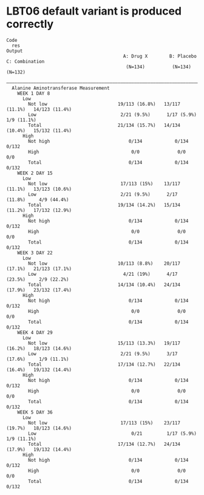 # LBT06 default variant is produced correctly

    Code
      res
    Output
                                               A: Drug X        B: Placebo     C: Combination
                                                (N=134)          (N=134)          (N=132)    
      ———————————————————————————————————————————————————————————————————————————————————————
      Alanine Aminotransferase Measurement                                                   
        WEEK 1 DAY 8                                                                         
          Low                                                                                
            Not low                          19/113 (16.8%)   13/117 (11.1%)   14/123 (11.4%)
            Low                               2/21 (9.5%)      1/17 (5.9%)      1/9 (11.1%)  
            Total                            21/134 (15.7%)   14/134 (10.4%)   15/132 (11.4%)
          High                                                                               
            Not high                             0/134            0/134            0/132     
            High                                  0/0              0/0              0/0      
            Total                                0/134            0/134            0/132     
        WEEK 2 DAY 15                                                                        
          Low                                                                                
            Not low                           17/113 (15%)    13/117 (11.1%)   13/123 (10.6%)
            Low                               2/21 (9.5%)      2/17 (11.8%)     4/9 (44.4%)  
            Total                            19/134 (14.2%)   15/134 (11.2%)   17/132 (12.9%)
          High                                                                               
            Not high                             0/134            0/134            0/132     
            High                                  0/0              0/0              0/0      
            Total                                0/134            0/134            0/132     
        WEEK 3 DAY 22                                                                        
          Low                                                                                
            Not low                          10/113 (8.8%)    20/117 (17.1%)   21/123 (17.1%)
            Low                                4/21 (19%)      4/17 (23.5%)     2/9 (22.2%)  
            Total                            14/134 (10.4%)   24/134 (17.9%)   23/132 (17.4%)
          High                                                                               
            Not high                             0/134            0/134            0/132     
            High                                  0/0              0/0              0/0      
            Total                                0/134            0/134            0/132     
        WEEK 4 DAY 29                                                                        
          Low                                                                                
            Not low                          15/113 (13.3%)   19/117 (16.2%)   18/123 (14.6%)
            Low                               2/21 (9.5%)      3/17 (17.6%)     1/9 (11.1%)  
            Total                            17/134 (12.7%)   22/134 (16.4%)   19/132 (14.4%)
          High                                                                               
            Not high                             0/134            0/134            0/132     
            High                                  0/0              0/0              0/0      
            Total                                0/134            0/134            0/132     
        WEEK 5 DAY 36                                                                        
          Low                                                                                
            Not low                           17/113 (15%)    23/117 (19.7%)   18/123 (14.6%)
            Low                                   0/21         1/17 (5.9%)      1/9 (11.1%)  
            Total                            17/134 (12.7%)   24/134 (17.9%)   19/132 (14.4%)
          High                                                                               
            Not high                             0/134            0/134            0/132     
            High                                  0/0              0/0              0/0      
            Total                                0/134            0/134            0/132     

